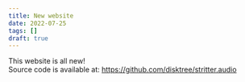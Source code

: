 ```yaml
---
title: New website
date: 2022-07-25
tags: []
draft: true
---
```

This website is all new!  
Source code is available at: https://github.com/disktree/stritter.audio 
